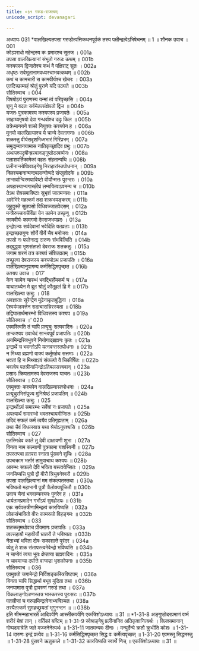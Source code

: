 ```yaml
---
title: ०३१ गरुड-राजत्वम्
unicode_script: devanagari

---
```



अध्यायः 031
*वालखिल्यतपसा गरुडोत्पत्तिकथनपूर्वकं तस्य पक्षीन्द्रत्वेऽभिषेचनम् ॥ 1 ॥
शौनक उवाच ।	001  
कोऽपराधो महेन्द्रस्य कः प्रमादश्च सूतज ।	001a  
तपसा वालखिल्यानां संभूतो गरुडः कथम् ॥	001b  
कश्यपस्य द्विजातेश्च कथं वै पक्षिराट् सुतः ।	002a  
अधृष्टः सर्वभूतानामवध्यस्चाभवत्कथम् ॥	002b  
कथं च कामचारी स कामवीर्यश्च खेचरः ।	003a  
एतदिच्छाम्यहं श्रोतुं पुराणे यदि पठ्यते ॥	003b  
सौतिरुवाच ।	004  
विषयोऽयं पुराणस्य यन्मां त्वं परिपृच्छसि ।	004a  
शृणु मे वदतः सर्वमेतत्संक्षेपतो द्विज ॥	004b  
यजतः पुत्रकामस्य कश्यपस्य प्रजापतेः ।	005a  
साहाय्यमृषयो देवा गन्धर्वाश्च ददुः किल ॥	005b  
तत्रेध्मानयने शक्रो नियुक्तः कश्यपेन ह ।	006a  
मुनयो वालखिल्याश्च ये चान्ये देवतागणाः ॥	006b  
शक्रस्तु वीर्यसदृशमिध्मभारं गिरिप्रभम् ।	007a  
समुद्यम्यानयामास नातिकृच्छ्रादिव प्रभुः ॥	007b  
अथापश्यदृषीन्ह्रस्वानङ्गुष्ठोदरवर्ष्मणः ।	008a  
पलाशवर्तिकामेकां वहतः संहतान्पथि ॥	008b  
प्रलीनान्स्वेष्विवाङ्गेषु निराहारांस्तपोधनान् ।	009a  
क्लिश्यमानान्मन्दबलान्गोष्पदे संप्लुतोदके ॥	009b  
तान्सर्वान्विस्मयाविष्टो वीर्योन्मत्तः पुरन्दरः ।	010a  
अपहास्याभ्यगाच्छीघ्रं लम्बयित्वाऽवमन्य च ॥	010b  
तेऽथ रोषसमाविष्टाः सुभृशं जातमन्यवः ।	011a  
आरेभिरे महत्कर्म तदा शक्रभयङ्करम् ॥	011b  
जुहुवुस्ते सुतपसो विधिवज्जातवेदसम् ।	012a  
मन्त्रैरुच्चावचैर्विप्रा येन कामेन तच्छृणु ॥	012b  
कामवीर्यः कामगमो देवराजभयप्रदः ।	013a  
इन्द्रोऽन्यः सर्वदेवानां भवेदिति यतव्रताः ॥	013b  
इन्द्राच्छतगुणः शौर्ये वीर्ये चैव मनोजवः ।	014a  
तपसो नः फलेनाद्य दारुणः संभवित्विति ॥	014b  
तद्बुद्ध्वा भृशसंतप्तो देवराजः शतक्रतुः ।	015a  
जगाम शरणं तत्र कश्यपं संशितव्रतम् ॥	015b  
तच्छ्रुत्वा देवराजस्य कश्यपोऽथ प्रजापतिः ।	016a  
वालखिल्यानुपागम्य कर्मसिद्धिमपृच्छत ॥	016b  
कश्यप उवाच ।	017`  
केन कामेन चारब्धं भवद्भिर्होमकर्म च ।	017a  
याथातथ्येन मे ब्रूत श्रोतुं कौतूहलं हि मे ॥	017b  
वालखिल्या ऊचुः ।	018  
अवज्ञाताः सुरेन्द्रेण मूढेनाकृतबुद्धिना ।	018a  
ऐश्वर्यमदमत्तेन सदाचारान्निरस्यता ॥	018b  
तद्विघातार्थमारम्भो विधिवत्तस्य कश्यप ॥	019a  
सौतिरुवाच ।'	020  
एवमस्त्विति तं चापि प्रत्यूचुः सत्यवादिनः ।	020a  
तान्कश्यप उवाचेदं सान्त्वपूर्वं प्रजापतिः ॥	020b  
अयमिन्द्रस्त्रिभुवने नियोगाद्ब्रह्मणः कृतः ।	021a  
इन्द्रार्थे च भवन्तोऽपि यत्नवन्तस्तपोधनाः ॥	021b  
न मिथ्या ब्रह्मणो वाक्यं कर्तुमर्हथ सत्तमाः ।	022a  
भवतां हि न मिथ्याऽयं संकल्पो वै चिकीर्षितः ॥	022b  
भवत्वेष पतत्रीणामिन्द्रोऽतिबलसत्त्ववान् ।	023a  
प्रसादः क्रियतामस्य देवराजस्य याचतः ॥	023b  
सौतिरुवाच ।	024  
एवमुक्ताः कश्यपेन वालखिल्यास्तपोधनाः ।	024a  
प्रत्यूचुरभिसंपूज्य मुनिश्रेष्ठं प्रजापतिम् ॥	024b  
वालखिल्या ऊचुः ।	025  
इन्द्रार्थोऽयं समारम्भः सर्वेषां नः प्रजापते ।	025a  
अपत्यार्थं समारम्भो भवतश्चायमीप्सितः ॥	025b  
तदिदं सफलं कर्म त्वयैव प्रतिगृह्यताम् ।	026a  
तथा चैवं विधत्स्वात्र यथा श्रेयोऽनुपश्यसि ॥	026b  
सौतिरुवाच ।	027  
एतस्मिन्नेव काले तु देवी दाक्षायणी शुभा ।	027a  
विनता नाम कल्याणी पुत्रकामा यशस्विनी ॥	027b  
तपस्तप्त्वा व्रतपरा स्नाता पुंसवने शुचिः ।	028a  
उपचक्राम भर्तारं तामुवाचाथ कश्यपः ॥	028b  
आरम्भः सफलो देवि भविता यस्त्वयेप्सितः ।	029a  
जनयिष्यसि पुत्रौ द्वौ वीरौ त्रिभुवनेश्वरौ ॥	029b  
तपसा वालखिल्यानां मम संकल्पतस्तथा ।	030a  
भविष्यतो महाभागौ पुत्रौ त्रैलोक्यपूजितौ ॥	030b  
उवाच चैनां भगवान्कश्यपः पुनरेव ह ।	031a  
धार्यतामप्रमादेन गर्भोऽयं सुमहोदयः ॥	031b  
एकः सर्वपतत्रीणामिन्द्रत्वं कारयिष्यति ।	032a  
लोकसंभावितो वीरः कामरूपो विहङ्गमः ॥	032b  
सौतिरुवाच ।	033  
शतक्रतुमथोवाच प्रीयमाणः प्रजापतिः ।	033a  
त्वत्सहायौ महावीर्यौ भ्रातरौ ते भविष्यतः ॥	033b  
नैताभ्यां भविता दोषः सकाशात्ते पुरंदर ।	034a  
व्येतु ते शक्र संतापस्त्वमेवेन्द्रो भविष्यसि ॥	034b  
न चाप्येवं त्वया भूयः क्षेप्तव्या ब्रह्मवादिनः ।	035a  
न चावमान्या दर्पात्ते वाग्वज्रा भृशकोपनाः ॥	035b  
सौतिरुवाच ।	036  
एवमुक्तो जगामेन्द्रो निर्विशङ्कस्त्रिविष्टपम् ।	036a  
विनता चापि सिद्धार्था बभूव मुदिता तथा ॥	036b  
जनयामास पुत्रौ द्वावरुणं गरुडं तथा ।	037a  
विकलाङ्गोऽरुणस्तत्र भास्करस्य पुरःसरः ॥	037b  
पतत्त्रीणां च गरुडमिन्द्रत्वेनाभ्यषिञ्चत ।	038a  
तस्यैतत्कर्म सुमहच्छ्रूयतां भृगुनन्दन ॥ ॥	038b  
इति श्रीमन्महाभारते आदिपर्वणि आस्तीकपर्वणि एकत्रिंशोऽध्यायः ॥ 31 ॥
*1-31-8 अङ्गुष्ठोदरप्रमाणं वर्ष्म शरीरं येषां तान् । वर्तिकां यष्टिम् ॥ 1-31-9 स्वेष्वङ्गेषु प्रलीनानिव अतिकृशानित्यर्थः । क्लिश्यमानान् गोष्पदमात्रेति जले मज्जनेनेत्यर्थः ॥ 1-31-11 जातमन्यवः दीनाः । मन्युर्दैन्ये क्रतौ क्रुधीति कोशः ॥ 1-31-14 दारुणः इन्द्रं प्रत्येव ॥ 1-31-16 कर्मसिद्धिमपृच्छत सिद्ध वः कर्मेत्यपृच्छत् ॥ 1-31-20 एवमस्तु सिद्धमस्तु ॥ 1-31-28 पुंसवने ऋतुकाले ॥ 1-31-32 कारयिष्यति स्वार्थे णिच् ॥ एकत्रिंशोऽध्यायः ॥ 31 ॥